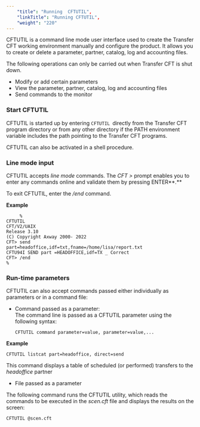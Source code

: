 ```yaml
---
    "title": "Running  CFTUTIL",
    "linkTitle": "Running CFTUTIL",
    "weight": "220"
---
```

CFTUTIL is a command line mode user interface used to create the Transfer CFT
working environment manually and configure the product. It allows you
to create or delete a parameter, partner, catalog, log and accounting files.

The following operations can only be carried out when Transfer CFT is
shut down.

- Modify or add certain
    parameters
- View the parameter,
    partner, catalog, log and accounting files
- Send commands to
    the monitor

### Start CFTUTIL

CFTUTIL is started up by entering `CFTUTIL `directly from the Transfer
CFT program directory or from any other directory if the PATH environment
variable includes the path pointing to the Transfer CFT programs.

CFTUTIL can also be activated in a shell procedure.

### Line mode input

CFTUTIL accepts *line mode* commands. The *CFT &gt;* prompt
enables you to enter any commands online and validate them by pressing
ENTER**.**

To exit CFTUTIL, enter the */end* command.

****Example****

```
     %
CFTUTIL
CFT/V2/UAIX
Release 3.10
(C) Copyright Axway 2000- 2022
CFT> send
part=headoffice,idf=txt,fname=/home/lisa/report.txt
CFTU94I SEND part =HEADOFFICE,idf=TX _ Correct
CFT> /end
%
```

### Run-time parameters

CFTUTIL can also accept commands passed either individually as parameters
or in a command file:

- Command passed
    as a parameter:  
    The command line is passed as a CFTUTIL parameter using the following
    syntax:

    `CFTUTIL command parameter=value, parameter=value,...`

****Example****

`CFTUTIL listcat part=headoffice, direct=send`

This command displays a table of scheduled (or performed)
transfers to the *headoffice* partner

- File passed as
    a parameter

The following command runs the CFTUTIL utility, which
reads the commands to be executed in the *scen.cft* file and displays
the results on the screen:

`CFTUTIL @scen.cft`
